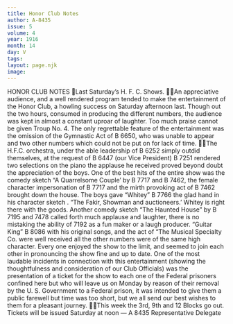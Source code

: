```yaml
---
title: Honor Club Notes
author: A-8435
issue: 5
volume: 4
year: 1916
month: 14
day: V
tags:
layout: page.njk
image:
---
```

HONOR CLUB NOTES Last Saturday’s H. F. C. Shows. An appreciative audience, and a well rendered program tended to make the entertainment of the Honor Club, a howling success on Saturday afternoon last. Though out the two hours, consumed in producing the different numbers, the audience was kept in almost a constant uproar of laughter. Too much praise cannot be given Troup No. 4. The only regrettable feature of the entertainment was the omission of the Gymnastic Act of B 6650, who was unable to appear and two other numbers which could not be put on for lack of time. The H.F.C. orchestra, under the able leadership of B 6252 simply outdid themselves, at the request of B 6447 (our Vice President) B 7251 rendered two selections on the piano the applause he received proved beyond doubt the appreciation of the boys. One of the best hits of the entire show was the comedy sketch “A Quarrelsome Couple’ by B 7717 and B 7462, the female character impersonation of B 7717 and the mirth provoking act of B 7462 brought down the house. The boys gave “Whitey” B 7766 the glad hand in his character sketch . “The Fakir, Showman and auctioneers.’ Whitey is right there with the goods. Another comedy sketch “The Haunted House” by B 7195 and 7478 called forth much applause and laughter, there is no mistaking the ability of 7192 as a fun maker or a laugh producer. “Guitar King” B 8086 with his original songs, and the act of “The Musical Specialty Co. were well received all the other numbers were of the same high character. Every one enjoyed the show to the limit, and seemed to join each other in pronouncing the show fine and up to date. One of the most laudable incidents in connection with this entertainment (showing the thoughtfulness and consideration of our Club Officials) was the presentation of a ticket for the show to each one of the Federal prisoners confined here but who will leave us on Monday by reason of their removal by the U. S. Government to a Federal prison, it was intended to give them a public farewell but time was too short, but we all send our best wishes to them for a pleasant journey. This week the 3rd, 9th and 12 Blocks go out. Tickets will be issued Saturday at noon — A 8435 Representative Delegate 
